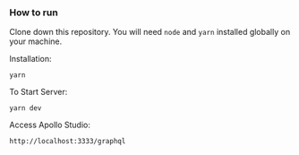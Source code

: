 ### How to run

Clone down this repository. You will need `node` and `yarn` installed globally on your machine.

Installation:

`yarn`

To Start Server:

`yarn dev`

Access Apollo Studio:

`http://localhost:3333/graphql`
